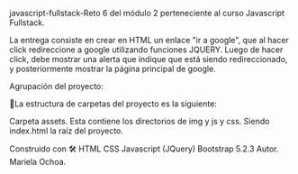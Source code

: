 javascript-fullstack-Reto 6 del módulo 2 perteneciente al curso Javascript Fullstack.

La entrega consiste en crear en HTML un enlace "ir a google", que al hacer click redireccione
a google utilizando funciones JQUERY. Luego de hacer click, debe mostrar una alerta que indique
que está siendo redireccionado, y posteriormente mostrar la página principal de google.

Agrupación del proyecto:

🚀La estructura de carpetas del proyecto es la siguiente:

Carpeta assets. Esta contiene los directorios de img y js y css. Siendo index.html la raíz del proyecto.

Construido con 🛠 HTML CSS Javascript (JQuery) Bootstrap 5.2.3 Autor. Mariela Ochoa.